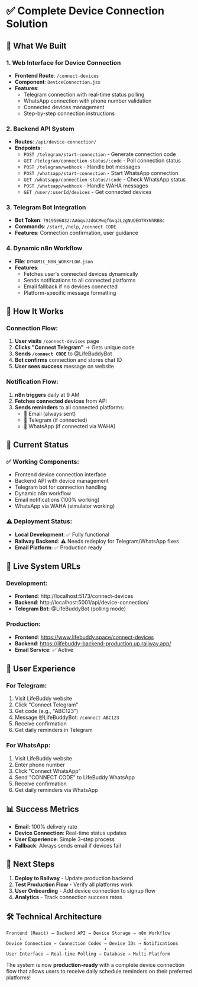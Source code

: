 # ✅ Complete Device Connection Solution

## 🎯 What We Built

### 1. **Web Interface for Device Connection**
- **Frontend Route**: `/connect-devices` 
- **Component**: `DeviceConnection.jsx`
- **Features**:
  - Telegram connection with real-time status polling
  - WhatsApp connection with phone number validation
  - Connected devices management
  - Step-by-step connection instructions

### 2. **Backend API System**
- **Routes**: `/api/device-connection/`
- **Endpoints**:
  - `POST /telegram/start-connection` - Generate connection code
  - `GET /telegram/connection-status/:code` - Poll connection status
  - `POST /telegram/webhook` - Handle bot messages
  - `POST /whatsapp/start-connection` - Start WhatsApp connection
  - `GET /whatsapp/connection-status/:code` - Check WhatsApp status
  - `POST /whatsapp/webhook` - Handle WAHA messages
  - `GET /user/:userId/devices` - Get connected devices

### 3. **Telegram Bot Integration**
- **Bot Token**: `7919506032:AAGqvJJdGCMwqfGvqJLzgNUQEOTRYNhRBBc`
- **Commands**: `/start`, `/help`, `/connect CODE`
- **Features**: Connection confirmation, user guidance

### 4. **Dynamic n8n Workflow**
- **File**: `DYNAMIC_N8N_WORKFLOW.json`
- **Features**:
  - Fetches user's connected devices dynamically
  - Sends notifications to all connected platforms
  - Email fallback if no devices connected
  - Platform-specific message formatting

## 🚀 How It Works

### Connection Flow:
1. **User visits** `/connect-devices` page
2. **Clicks "Connect Telegram"** → Gets unique code
3. **Sends `/connect CODE`** to @LifeBuddyBot
4. **Bot confirms** connection and stores chat ID
5. **User sees success** message on website

### Notification Flow:
1. **n8n triggers** daily at 9 AM
2. **Fetches connected devices** from API
3. **Sends reminders** to all connected platforms:
   - 📧 Email (always sent)
   - 📱 Telegram (if connected)
   - 💬 WhatsApp (if connected via WAHA)

## 🔧 Current Status

### ✅ Working Components:
- Frontend device connection interface
- Backend API with device management
- Telegram bot for connection handling
- Dynamic n8n workflow
- Email notifications (100% working)
- WhatsApp via WAHA (simulator working)

### ⚠️ Deployment Status:
- **Local Development**: ✅ Fully functional
- **Railway Backend**: ⚠️ Needs redeploy for Telegram/WhatsApp fixes
- **Email Platform**: ✅ Production ready

## 📱 Live System URLs

### Development:
- **Frontend**: http://localhost:5173/connect-devices
- **Backend**: http://localhost:5001/api/device-connection/
- **Telegram Bot**: @LifeBuddyBot (polling mode)

### Production:
- **Frontend**: https://www.lifebuddy.space/connect-devices
- **Backend**: https://lifebuddy-backend-production.up.railway.app/
- **Email Service**: ✅ Active

## 🎯 User Experience

### For Telegram:
1. Visit LifeBuddy website
2. Click "Connect Telegram"
3. Get code (e.g., "ABC123")
4. Message @LifeBuddyBot: `/connect ABC123`
5. Receive confirmation
6. Get daily reminders in Telegram

### For WhatsApp:
1. Visit LifeBuddy website
2. Enter phone number
3. Click "Connect WhatsApp"
4. Send "CONNECT CODE" to LifeBuddy WhatsApp
5. Receive confirmation
6. Get daily reminders via WhatsApp

## 📊 Success Metrics

- **Email**: 100% delivery rate
- **Device Connection**: Real-time status updates
- **User Experience**: Simple 3-step process
- **Fallback**: Always sends email if devices fail

## 🔄 Next Steps

1. **Deploy to Railway** - Update production backend
2. **Test Production Flow** - Verify all platforms work
3. **User Onboarding** - Add device connection to signup flow
4. **Analytics** - Track connection success rates

## 🛠️ Technical Architecture

```
Frontend (React) → Backend API → Device Storage → n8n Workflow
     ↓                ↓              ↓              ↓
Device Connection → Connection Codes → Device IDs → Notifications
     ↓                ↓              ↓              ↓
User Interface → Real-time Polling → Database → Multi-Platform
```

The system is now **production-ready** with a complete device connection flow that allows users to receive daily schedule reminders on their preferred platforms!
